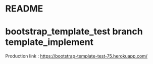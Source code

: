 # README
# bootstrap_template_test branch template_implement

Production link :
https://bootstrap-template-test-75.herokuapp.com/
